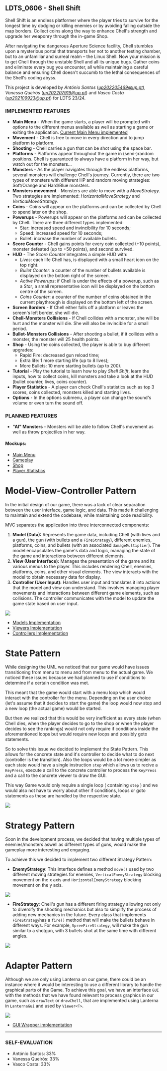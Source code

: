 ## LDTS_0606 - Shell Shift

Shell Shift is an endless platformer where the player tries to survive for the longest time by dodging or killing enemies or by avoiding falling outside the map borders. Collect coins along the way to enhance Chell's strength and upgrade her weaponry through the in-game Shop.

After navigating the dangerous Aperture Science facility, Chell stumbles upon a mysterious portal that transports her not to another testing chamber, but to an unfamiliar and surreal realm – the Linux Shell. Now your mission is to get Chell through the unstable Shell and all its unique bugs. Gather coins and eliminate every bug you encounter, all while maintaining a careful balance and ensuring Chell doesn't succumb to the lethal consequences of the Shell's coding abyss.

This project is developed by *António Santos* (*up202205469@up.pt*), *Vanessa Queirós* (*up202207919@up.pt*) and *Vasco Costa* (*up202109923@up.pt*) for LDTS 23/24.

### IMPLEMENTED FEATURES

- **Main Menu** - When the game starts, a player will be prompted with options to the different menus available as well as starting a game or exiting the application. [Current Main Menu implemented](CurrentMainMenu.png)
- **Movement** - Chell is free to move in every direction and to jump platform to platform.
- **Shooting** - Chell carries a gun that can be shot using the space bar. 
- **Platforms** - Platforms appear throughout the game in (semi-)random positions. Chell is guaranteed to always have a platform in her way, but watch out for the monsters...
- **Monsters** - As the player navigates through the endless platforms, several monsters will challenge Chell's journey. Currently, there are two types of monsters with different HP and random moving strategies: Soft/Orange and Hard/Blue monsters. 
- **Monsters movement** - Monsters are able to move with a *MoveStrategy*. Two strategies are implemented: *HorizontalMoveStrategy* and *VerticalMoveStrategy*.
- **Coins** - Coins will appear on the platforms and can be collected by Chell to spend later on the shop.
- **Powerups** - Powerups will appear on the platforms and can be collected by Chell. There are three different types implemented:
  - Star: increased speed and invincibility for 10 seconds;
  - Speed: increased speed for 10 seconds;
  - Bullet: increase the number of available bullets.
- **Score Counter** - Chell gains points for every coin collected (+10 points), monster defeated (up to +50 points), and second survived.
- **HUD** - The *Score Counter* integrates a simple HUD with:
  - *Lives*: each life Chell has, is displayed with a small heart icon on the top right.
  - *Bullet Counter*: a counter of the number of bullets available is displayed on the bottom right of the screen.
  - *Active Powerups*: if Chell is under the effects of a powerup, such as a *Star*, a small representative icon will be displayed on the bottom centre of the screen.
  - *Coins Counter*: a counter of the number of coins obtained in the current playthrough is displayed on the bottom left of the screen.
- **Screen Borders** - If Chell either falls off a platform or leaves the screen's left border, she will die.
- **Chell-Monsters Collisions** - If Chell collides with a monster, she will be hurt and the monster will die. She will also be invincible for a small period.
- **Bullet-Monsters Collisions** - After shooting a bullet, if it collides with a monster, the monster will 25 health points.
- **Shop** - Using the coins collected, the player is able to buy different upgrades:
  - Rapid Fire: decreased gun reload time;
  - Extra life: 1 more starting life (up to 8 lives);
  - More Bullets: 10 more starting bullets (up to 200).
- **Tutorial** - Play the tutorial to learn how to play *Shell Shift*, learn the inputs, how to collect coins, kill monsters and take a look at the HUD (bullet counter, lives, coins counter).
- **Player Statistics** - A player can check Chell's statistics such as top 3 scores, coins collected, monsters killed and starting lives.
- **Options** - In the options submenu, a player can change the sound's volume or even turn the sound off.

### PLANNED FEATURES    

- **"AI" Monsters** - Monsters will be able to follow Chell's movement as well as throw projectiles in her way.

#### Mockups:
- [Main Menu](MainMenuMockUp.jpg)
- [Gameplay](InGameMockUp.jpg)
- [Shop](ShopMockUp.jpg)
- [Player Statistics](StatisticsMockUp.jpg)


# Model-View-Controller Pattern

In the initial design of our game, there was a lack of clear separation between the user interface, game logic, and data. This made it challenging to maintain and extend the codebase, while maintaining code readibility. 

MVC separates the application into three interconnected components:

1. **Model (Data):** Represents the game data, including Chell (with lives and a gun), the gun (with bullets and a `FireStrategy`), different enemies, platforms, coins, and bullets (with an associated `damageMultiplier`). The model encapsulates the game's data and logic, managing the state of the game and interactions between different elements.
2. **View (User Interface):** Manages the presentation of the game and its various menus to the player. This includes rendering Chell, enemies, platforms, coins, and other visual elements. The view interacts with the model to obtain necessary data for display.
3. **Controller (User Input):** Handles user input and translates it into actions that the model and view can understand. This involves managing player movements and interactions between different game elements, such as collisions. The controller communicates with the model to update the game state based on user input.

![](MVC.png)
- [Models Implementation](https://github.com/FEUP-LDTS-2023/project-l06gr06/tree/bb562b88bc7733ae005f4d3ad7aadc0dbc0a4ef2/src/main/java/com/l06g06/shellshift/model)
- [Viewers Implementation](https://github.com/FEUP-LDTS-2023/project-l06gr06/tree/bb562b88bc7733ae005f4d3ad7aadc0dbc0a4ef2/src/main/java/com/l06g06/shellshift/viewer)
- [Controllers Implementation](https://github.com/FEUP-LDTS-2023/project-l06gr06/tree/bb562b88bc7733ae005f4d3ad7aadc0dbc0a4ef2/src/main/java/com/l06g06/shellshift/controller)

# State Pattern

While designing the UML we noticed that our game would have issues transitioning from menu to menu and from menu to the actual game. We noticed these issues because we had planned to use if conditions to determine if a certain condition was met. 

This meant that the game would start with a menu loop which would interact with the controller for the menu. Depending on the user choice (let's assume that it decides to start the game) the loop would now stop and a new loop (the actual game) would be started.

But then we realized that this would be very inefficient as every state (when Chell dies, when the player decides to go to the shop or when the player decides to see the rankings) would not only require if conditions inside the aforementioned loops but would require new loops and possibly goto statements.

So to solve this issue we decided to implement the State Pattern. This allows for the concrete state and it's controller to decide what to do next (controller is the transition). Also the loops would be a lot more simpler as each state would have a single instruction `step` which allows us to recive a `KeyPress`, execute a call to the concrete controller to process the `KeyPress` and a call to the concrete viewer to draw the GUI. 

This way Game would only require a single loop ( containing `step` ) and we would also not have to worry about other if conditions, loops or goto statements as these are handled by the respective state.

![](StateDiagram.png)
# Strategy Pattern

Soon in the development process, we decided that having multiple types of enemies/monsters aswell as different types of guns, would make the gameplay more interesting and engaging. 

To achieve this we decided to implement two different Strategy Pattern:
- **EnemyStrategy**: This interface defines a method `move()`  used by two different moving strategies for enemies, `VerticalEnemyStrategy` blocking movement on the x axis and `HorizontalEnemyStrategy` blocking movement on the y axis.

![](EnemyStrategyUML.png)

- **FireStrategy**: Chell's gun has a different firing strategy allowing not only to diversify the shooting mechanics but also to simplify the process of adding new mechanics in the future. Every class that implements `FireStrategy`has a `fire()` method that will make the bullets behave in different ways. For example, `SpreeFireStrategy`, will make the gun similar to a shotgun, with 3 bullets shot at the same time with different angles.

![](FireStrategyUML.png)

# Adapter Pattern
Although we are only using Lanterna on our game, there could be an instance where it would be interesting to use a different library to handle the graphical parts of the Game.
To achieve this goal, we have an interface `GUI` with the methods that we have found relevant to process graphics in our game, such as `drawText` or `drawChell`, that are implemented using Lanterna in `LanternaGui` and used by `Viewer<T>`.

![](AdapterUML.png)
- [GUI Wrapper implementation](https://github.com/FEUP-LDTS-2023/project-l06gr06/tree/bb562b88bc7733ae005f4d3ad7aadc0dbc0a4ef2/src/main/java/com/l06g06/shellshift/gui)

---

### SELF-EVALUATION

- António Santos: 33%
- Vanessa Queirós: 33%
- Vasco Costa: 33%